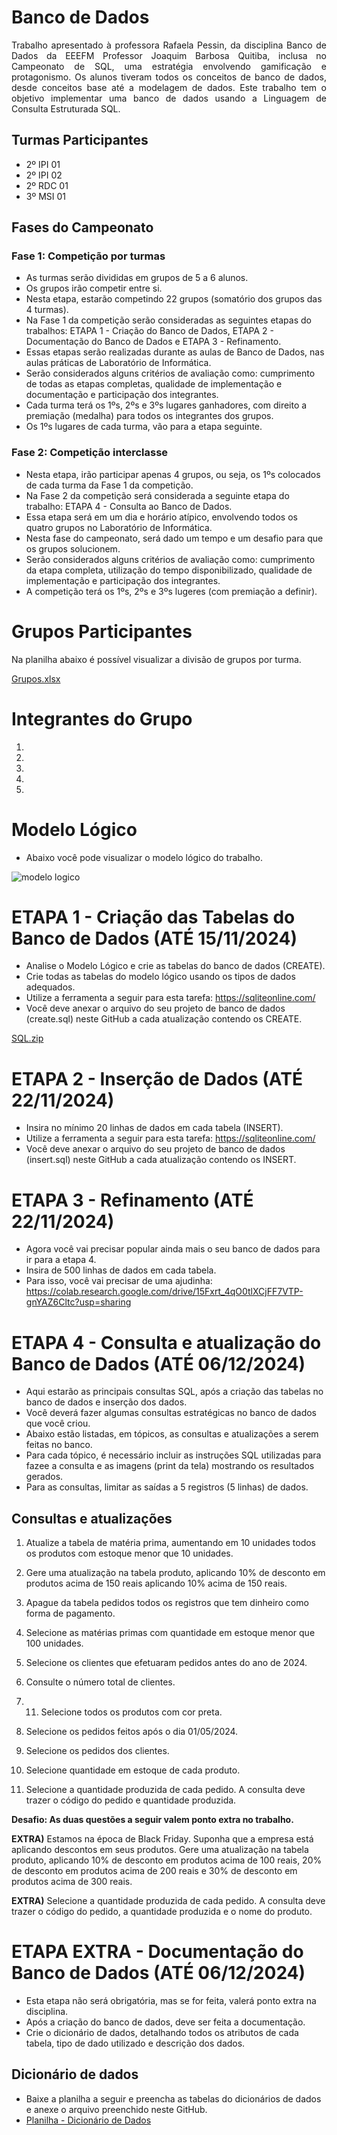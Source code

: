 # Banco de Dados
<p align = "justify">Trabalho apresentado à professora Rafaela Pessin, da disciplina Banco de Dados da EEEFM Professor Joaquim Barbosa Quitiba, inclusa no Campeonato de SQL, uma estratégia envolvendo gamificação e protagonismo.
 Os alunos tiveram todos os conceitos de banco de dados, desde conceitos base até a modelagem de dados. Este trabalho tem o objetivo implementar uma banco de dados usando a Linguagem de Consulta Estruturada SQL.

## Turmas Participantes
* 2º IPI 01
* 2º IPI 02
* 2º RDC 01
* 3º MSI 01
 
## Fases do Campeonato
### Fase 1: Competição por turmas
* As turmas serão divididas em grupos de 5 a 6 alunos. 
* Os grupos irão competir entre si.
* Nesta etapa, estarão competindo 22 grupos (somatório dos grupos das 4 turmas).
* Na Fase 1 da competição serão consideradas as seguintes etapas do trabalhos: ETAPA 1 - Criação do Banco de Dados, ETAPA 2 - Documentação do Banco de Dados e ETAPA 3 - Refinamento.
* Essas etapas serão realizadas durante as aulas de Banco de Dados, nas aulas práticas de Laboratório de Informática.
* Serão considerados alguns critérios de avaliação como: cumprimento de todas as etapas completas, qualidade de implementação e documentação e participação dos integrantes.
* Cada turma terá os 1ºs, 2ºs e 3ºs lugares ganhadores, com direito a premiação (medalha) para todos os integrantes dos grupos.
* Os 1ºs lugares de cada turma, vão para a etapa seguinte.

### Fase 2: Competição interclasse
* Nesta etapa, irão participar apenas 4 grupos, ou seja, os 1ºs colocados de cada turma da Fase 1 da competição.
* Na Fase 2 da competição será considerada a seguinte etapa do trabalho: ETAPA 4 - Consulta ao Banco de Dados.
* Essa etapa será em um dia e horário atípico, envolvendo todos os quatro grupos no Laboratório de Informática.
* Nesta fase do campeonato, será dado um tempo e um desafio para que os grupos solucionem.
* Serão considerados alguns critérios de avaliação como: cumprimento da etapa completa, utilização do tempo disponibilizado, qualidade de implementação e participação dos integrantes.
* A competição terá os 1ºs, 2ºs e 3ºs lugeres (com premiação a definir).

# Grupos Participantes 

Na planilha abaixo é possível visualizar a divisão de grupos por turma. 

[Grupos.xlsx](https://github.com/user-attachments/files/17549939/Grupos.xlsx)

# Integrantes do Grupo
1) 
2) 
3) 
4) 
5) 

# Modelo Lógico
* Abaixo você pode visualizar o modelo lógico do trabalho.
  
![modelo logico](https://github.com/user-attachments/assets/a027b355-aa7e-44de-861a-3fad13985b6c)

# ETAPA 1 - Criação das Tabelas do Banco de Dados (ATÉ 15/11/2024)
* Analise o Modelo Lógico e crie as tabelas do banco de dados (CREATE).
* Crie todas as tabelas do modelo lógico usando os tipos de dados adequados.
* Utilize a ferramenta a seguir para esta tarefa: https://sqliteonline.com/
* Você deve anexar o arquivo do seu projeto de banco de dados (create.sql) neste GitHub a cada atualização contendo os CREATE.


[SQL.zip](https://github.com/user-attachments/files/17706782/SQL.zip)

# ETAPA 2 - Inserção de Dados (ATÉ 22/11/2024)
* Insira no mínimo 20 linhas de dados em cada tabela (INSERT).
* Utilize a ferramenta a seguir para esta tarefa: https://sqliteonline.com/
* Você deve anexar o arquivo do seu projeto de banco de dados (insert.sql) neste GitHub a cada atualização contendo os INSERT.

# ETAPA 3 - Refinamento (ATÉ 22/11/2024)
* Agora você vai precisar popular ainda mais o seu banco de dados para ir para a etapa 4.
* Insira de 500 linhas de dados em cada tabela.
* Para isso, você vai precisar de uma ajudinha: https://colab.research.google.com/drive/15Fxrt_4qO0tlXCjFF7VTP-gnYAZ6Cltc?usp=sharing

# ETAPA 4 - Consulta e atualização do Banco de Dados (ATÉ 06/12/2024)
* Aqui estarão as principais consultas SQL, após a criação das tabelas no banco de dados e inserção dos dados.
* Você deverá fazer algumas consultas estratégicas no banco de dados que você criou.
* Abaixo estão listadas, em tópicos, as consultas e atualizações a serem feitas no banco.
* Para cada tópico, é necessário incluir as instruções SQL utilizadas para fazee a consulta e as imagens (print da tela) mostrando os resultados gerados.
* Para as consultas, limitar as saídas a 5 registros (5 linhas) de dados.

## Consultas e atualizações

1) Atualize a tabela de matéria prima, aumentando em 10 unidades todos os produtos com estoque menor que 10 unidades.

2) Gere uma atualização na tabela produto, aplicando 10% de desconto em produtos acima de 150 reais aplicando 10% acima de 150 reais.

3) Apague da tabela pedidos todos os registros que tem dinheiro como forma de pagamento.

4) Selecione as matérias primas com quantidade em estoque menor que 100 unidades.

5) Selecione os clientes que efetuaram pedidos antes do ano de 2024.

6) Consulte o número total de clientes.

7) 11) Selecione todos os produtos com cor preta.
    
8) Selecione os pedidos feitos após o dia 01/05/2024.

9) Selecione os pedidos dos clientes.

10) Selecione quantidade em estoque de cada produto.

11) Selecione a quantidade produzida de cada pedido. A consulta deve trazer o código do pedido e quantidade produzida.

**Desafio: As duas questões a seguir valem ponto extra no trabalho.**

**EXTRA)** Estamos na época de Black Friday. Suponha que a empresa está aplicando descontos em seus produtos. Gere uma atualização na tabela produto, aplicando 10% de desconto em produtos acima de 100 reais, 20% de desconto em produtos acima de 200 reais e 30% de desconto em produtos acima de 300 reais.

**EXTRA)** Selecione a quantidade produzida de cada pedido. A consulta deve trazer o código do pedido, a quantidade produzida e o nome do produto.

# ETAPA EXTRA - Documentação do Banco de Dados (ATÉ 06/12/2024)
* Esta etapa não será obrigatória, mas se for feita, valerá ponto extra na disciplina.
* Após a criação do banco de dados, deve ser feita a documentação.
* Crie o dicionário de dados, detalhando todos os atributos de cada tabela, tipo de dado utilizado e descrição dos dados.
  
## Dicionário de dados
* Baixe a planilha a seguir e preencha as tabelas do dicionários de dados e anexe o arquivo preenchido neste GitHub.
* [Planilha - Dicionário de Dados](https://github.com/user-attachments/files/17386482/Dicionario.de.Dados.xlsx)


